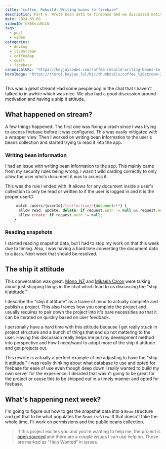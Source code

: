 ```yaml
---
title: "coffee_ Rebuild: Writing beans to firebase"
description: Part 6. Wrote bean data to firebase and we discussed motivation around site projects.
date: 2024-03-08
videoID: hX05vvUNlLU
tags: 
  - post
  - video
categories:
  - devLog
  - liveStream
  - coffeeApp
  - swift
  - firebase
canonicalURL: "https://heyjaycodes.com/coffee-rebuild-writing-beans-to-firebase"
heroImage: "https://thorgi.heyjay.lol/hjc/thumbnails/coffee_%20stream-20240308.jpg"
---
```


This was a great stream! Had some people pop in the chat that I haven't talked to in awhile which was nice. We also had a good discussion around motivation and having a ship it attitude.

## What happened on stream?

A few things happened. The first one was fixing a crash since I was trying to access firebase before it was configured. This was easily mitigated with a wrapper view. Then I worked on writing bean information to the user's beans collection and started trying to read it into the app.

### Writing bean information

I had an issue with writing bean information to the app. This mainly came from my security rules being wrong. I wasn't wild carding correctly to only allow the user who's document it was to access it.

This was the rule I ended with. It allows for any document inside a user's collection to only be read or written to if the user is logged in and it is the proper userID.

```js
     match /users/{userId}/{collection}/{document=**} {
      allow read, update, delete: if request.auth != null && request.auth.uid == userId;
      allow create: if request.auth != null;
    }
```

### Reading snapshots

I started reading snapshot data, but I had to stop my work on that this week due to timing. Also, I was having a hard time converting the document data to a `Bean`. Next week that should be resolved.

## The ship it attitude

This conversation was great. [Mono_NZ](https://www.twitch.tv/mono_nz) and [Mikaela Caron](https://mikaelacaron.com) were talking about just shipping things in the chat which lead to us discussing the "ship it attitude."

I describe the "ship it attitude" as a frame of mind to actually complete and publish a project. This also frames how you complete the project and usually requires to pair down the project into it's bare necessities so that it can be iterated on quickly based on user feedback.

I personally have a hard time with this attitude because I get really stuck in project structure and a bunch of things that end up not mattering to the user. Having this discussion really helps me put my development method into perspective and how I need/want to adopt more of the ship it attitude and get projects out.

This rewrite is actually a perfect example of me adjusting to have the "ship it attitude." I was really thinking about what database to use and opted for firebase for ease of use even though deep down I really wanted to build my own server for the experience. I decided that wasn't going to be great for the project or cause this to be shipped out in a timely manner and opted for firebase.

## What's happening next week?

I'm going to figure out how to get the snapshat data into a `Bean` structure and get that to be what populates the `BeanListView`. If that doesn't take the whole time, I'll work on permissions and the public beans collection.

> If this project excites you and you're wanting to help me, the project is [open sourced](https://heyjay.url.lol/coffeetrackergh) and there are a couple issues I can use help on. Those are marked as "Help Wanted" in issues.